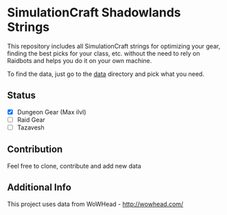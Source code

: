 # SimulationCraft Shadowlands Strings

This repository includes all SimulationCraft strings for optimizing your gear, finding the best picks for your class, etc. without the need to rely on Raidbots and helps you do it on your own machine.

To find the data, just go to the [data](/data) directory and pick what you need.

## Status

- [x] Dungeon Gear (Max ilvl)
- [ ] Raid Gear
- [ ] Tazavesh

## Contribution

Feel free to clone, contribute and add new data

## Additional Info

This project uses data from WoWHead - http://wowhead.com/
